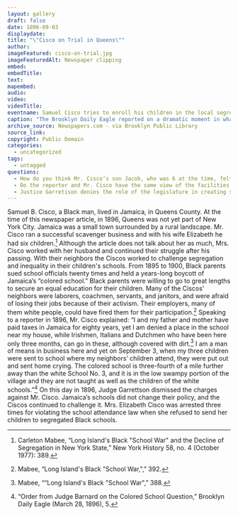 ```yaml
---
layout: gallery
draft: false
date: 1896-09-03
displaydate:
title: "\"Cisco on Trial in Queens\""
author: 
imageFeatured: cisco-on-trial.jpg
imageFeaturedAlt: Newspaper clipping
embed:
embedTitle:
text:
mapembed:
audio:
video:
videoTitle:
eventname: Samuel Cisco tries to enroll his children in the local segregated white public school.
caption: "The Brooklyn Daily Eagle reported on a dramatic moment in what it later called the \"Jamaica school wars,\" when Samuel B. Cisco tried to enroll his children, who were Black, in the local segregated white public school. They were refused admission by white school administrators. Mr. Cisco then refused to send his children to the segregated \"colored\" school - and officials responded by charging him with violating New York’s law requiring school attendance for children."
archive_source: Newspapers.com - via Brooklyn Public Library
source_link: 
copyright: Public Domain
categories:
  - uncategorized
tags:
  - untagged
questions:
  - How do you think Mr. Cisco’s son Jacob, who was 6 at the time, felt about his father’s protest? 
  - Do the reporter and Mr. Cisco have the same view of the facilities available at the “colored” school? 
  - Justice Garretison denies the role of the legislature in creating segregation. On what grounds does he base this decision? How does his reasoning support continued segregation?
---
```


Samuel B. Cisco, a Black man, lived in Jamaica, in Queens County. At the time of this newspaper article, in 1896, Queens was not yet part of New York City. Jamaica was a small town surrounded by a rural landscape. Mr. Cisco ran a successful scavenger business and with his wife Elizabeth he had six children.[^1] Although the article does not talk about her as much, Mrs. Cisco worked with her husband and continued their struggle after his passing.
With their neighbors the Ciscos worked to challenge segregation and inequality in their children's schools.
From 1895 to 1900, Black parents sued school officials twenty times and held a years-long boycott of Jamaica’s “colored school.” Black parents were willing to go to great lengths to secure an equal education for their children. Many of the Ciscos' neighbors were laborers, coachmen, servants, and janitors, and were afraid of losing their jobs because of their activism. Their employers, many of them white people, could have fired them for their participation.[^2]
Speaking to a reporter in 1896, Mr. Cisco explained: “I and my father and mother have paid taxes in Jamaica for eighty years, yet I am denied a place in the school near my house, while Irishmen, Italians and Dutchmen who have been here only three months, can go in these, although covered with dirt.[^3] I am a man of means in business here and yet on September 3, when my three children were sent to school where my neighbors’ children attend, they were put out and sent home crying. The colored school is three-fourth of a mile further away than the white School No. 3, and it is in the low swampy portion of the village and they are not taught as well as the children of the white schools.”[^4]
On this day in 1896, Judge Garrettson dismissed the charges against Mr. Cisco. Jamaica’s schools did not change their policy, and the Ciscos continued to challenge it. Mrs. Elizabeth Cisco was arrested three times for violating the school attendance law when she refused to send her children to segregated Black schools.

[^1]: Carleton Mabee, “Long Island's Black "School War" and the Decline of Segregation in New York State,” New York History 58, no. 4 (October 1977): 389.
[^2]: Mabee, “Long Island's Black "School War,",” 392.
[^3]: Mabee, ““Long Island's Black "School War",” 388.
[^4]: “Order from Judge Barnard on the Colored School Question,” Brooklyn Daily Eagle (March 28, 1896), 5.
